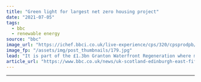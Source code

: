 ```yaml
---
title: "Green light for largest net zero housing project"
date: "2021-07-05"
tags: 
  - bbc
  - renewable energy
source: "bbc"
image_url: "https://ichef.bbci.co.uk/live-experience/cps/320/cpsprodpb/8150/production/_119240133_mediaitem119240131.jpg"
image_fp: "/assets/img/post_thumbnails/179.jpg"
lead: "It is part of the £1.3bn Granton Waterfront Regeneration where more than 3,500 homes will be built in Edinburgh."
article_url: "https://www.bbc.co.uk/news/uk-scotland-edinburgh-east-fife-57725111"
---
```


---

